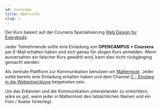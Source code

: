 ```yaml
---
id: overview
title: Übersicht
slug: /
---
```


Der Kurs basiert auf der Coursera Spezialisierung [Web Design for Everybody](https://www.coursera.org/specializations/web-design).

Jeder Teilnehmende sollte eine Einladung von **OPENCAMPUS + Coursera** per E-Mail erhalten haben und sich genau für obigen Kurs anmelden. Wenn ausversehen ein falscher Kurs gewählt wird, kann dies nicht rückgänging gemacht werden.

Als zentrale Plattform zur Kommunikation benutzen wir [Mattermost](https://chat.opencampus.sh/). Jeder sollte bereits eine Einladung erhalten haben und dem Channel [C - Einstieg in die Webentwicklung](https://chat.opencampus.sh/wise20/channels/c---einstieg-in-die-webentwicklung) beigetreten sein.

Um das Erkennen und die Kommunikation untereinander zu erleichtern, wäre es gut, wenn jeder in Mattermost den tatsächlichen Namen und ein Foto / Avatar hinterlegt.